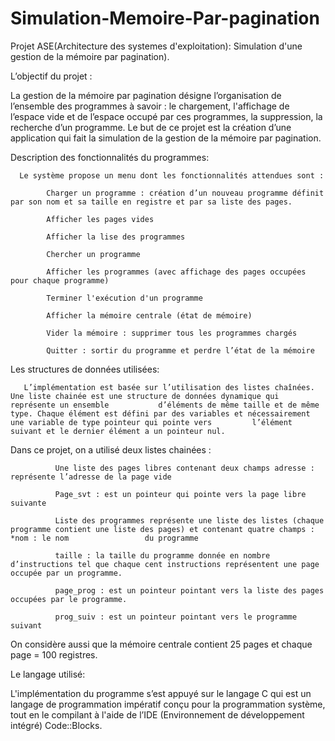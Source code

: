 # Simulation-Memoire-Par-pagination
Projet ASE(Architecture des systemes d'exploitation): Simulation d'une gestion de la mémoire par pagination).

L’objectif du projet :

La gestion de la mémoire par pagination désigne l’organisation de l’ensemble des programmes à savoir : le chargement, l'affichage de l’espace vide et de l’espace occupé par ces programmes, la suppression, la recherche d’un programme. Le but de ce projet est la création d’une application qui fait la simulation de la gestion de la mémoire par pagination.

Description des fonctionnalités du programmes:

      Le système propose un menu dont les fonctionnalités attendues sont :

            Charger un programme : création d’un nouveau programme définit par son nom et sa taille en registre et par sa liste des pages.

            Afficher les pages vides

            Afficher la lise des programmes

            Chercher un programme

            Afficher les programmes (avec affichage des pages occupées pour chaque programme)

            Terminer l'exécution d'un programme

            Afficher la mémoire centrale (état de mémoire)

            Vider la mémoire : supprimer tous les programmes chargés

            Quitter : sortir du programme et perdre l’état de la mémoire

Les structures de données utilisées:      

       L’implémentation est basée sur l’utilisation des listes chaînées. Une liste chainée est une structure de données dynamique qui représente un ensemble           d’éléments de même taille et de même type. Chaque élément est défini par des variables et nécessairement une variable de type pointeur qui pointe vers         l’élément suivant et le dernier élément a un pointeur nul.

Dans ce projet, on a utilisé deux listes chainées :

              Une liste des pages libres contenant deux champs adresse : représente l’adresse de la page vide

              Page_svt : est un pointeur qui pointe vers la page libre suivante

              Liste des programmes représente une liste des listes (chaque programme contient une liste des pages) et contenant quatre champs : *nom : le nom                 du programme

              taille : la taille du programme donnée en nombre d’instructions tel que chaque cent instructions représentent une page occupée par un programme.

              page_prog : est un pointeur pointant vers la liste des pages occupées par le programme.

              prog_suiv : est un pointeur pointant vers le programme suivant

On considère aussi que la mémoire centrale contient 25 pages et chaque page = 100 registres.

Le langage utilisé:

L'implémentation du programme s’est appuyé sur le langage C qui est un langage de programmation impératif conçu pour la programmation système, tout en le compilant à l'aide de l’IDE (Environnement de développement intégré) Code::Blocks.
